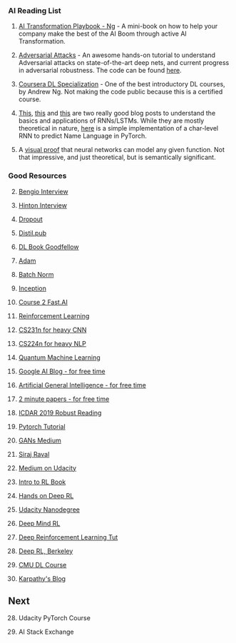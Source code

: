 ### AI Reading List

1. [AI Transformation Playbook - Ng](https://landing.ai/ai-transformation-playbook/) - A mini-book on how to help your company make the best of the AI Boom through active AI Transformation. 

2. [Adversarial Attacks](https://adversarial-ml-tutorial.org/) - An awesome hands-on tutorial to understand Adversarial attacks on state-of-the-art deep nets, and current progress in adversarial robustness. The code can be found [here](https://github.com/7vik/deep_adversarial_robustness).

3. [Coursera DL Specialization](https://www.coursera.org/specializations/deep-learning?utm_source=deeplearningai&utm_medium=institutions&utm_campaign=WebsiteCoursesDLSTopButton) - One of the best introductory DL courses, by Andrew Ng. Not making the code public because this is a certified course.

4. [This](https://colah.github.io/posts/2015-08-Understanding-LSTMs/), [this](http://www.wildml.com/2015/10/recurrent-neural-networks-tutorial-part-3-backpropagation-through-time-and-vanishing-gradients/) and [this](http://karpathy.github.io/2015/05/21/rnn-effectiveness/) are two really good blog posts to understand the basics and applications of RNNs/LSTMs. While they are mostly theoretical in nature, [here](https://github.com/7vik/pytorch_rnn/blob/master/rnn_names.ipynb) is a simple implementation of a char-level RNN to predict Name Language in PyTorch.

5. A [visual proof](http://neuralnetworksanddeeplearning.com/chap4.html) that neural networks can model any given function. Not that impressive, and just theoretical, but is semantically significant.



### Good Resources

2. [Bengio Interview](https://dr-darryl-wright.github.io/reading/list/2019/03/21/yoshua-bengio-interview-reading-list.html)

3. [Hinton Interview](https://dr-darryl-wright.github.io/reading/list/2018/08/22/geoffrey-hinton-interview-reading-list.html)

4. [Dropout](http://jmlr.org/papers/volume15/srivastava14a/srivastava14a.pdf)

5. [Distil.pub](https://distill.pub/)

6. [DL Book Goodfellow](https://www.deeplearningbook.org/)

7. [Adam](https://arxiv.org/pdf/1412.6980.pdf)

8. [Batch Norm](https://arxiv.org/pdf/1502.03167.pdf)

9. [Inception](https://arxiv.org/pdf/1409.4842.pdf)

10. [Course 2 Fast.AI](http://course18.fast.ai/lessons/lessons2.html)

11. [Reinforcement Learning](https://www.youtube.com/playlist?list=PL7-jPKtc4r78-wCZcQn5IqyuWhBZ8fOxT)

12. [CS231n for heavy CNN](http://cs231n.github.io/convolutional-networks/)

13. [CS224n for heavy NLP](http://web.stanford.edu/class/cs224n/)

14. [Quantum Machine Learning](https://www.edx.org/course/quantum-machine-learning-2)

15. [Google AI Blog - for free time](https://ai.googleblog.com/)

16. [Artificial General Intelligence - for free time](https://agi.mit.edu/)

17. [2 minute papers - for free time](https://www.youtube.com/playlist?list=PLujxSBD-JXglGL3ERdDOhthD3jTlfudC2)

18. [ICDAR 2019 Robust Reading](https://rrc.cvc.uab.es/?ch=11&com=tasks)

20. [Pytorch Tutorial](https://pytorch.org/tutorials/)

21. [GANs Medium](https://medium.com/@jonathan_hui/gan-gan-series-2d279f906e7b)

22. [Siraj Raval](https://www.youtube.com/channel/UCWN3xxRkmTPmbKwht9FuE5A)

23. [Medium on Udacity](https://towardsdatascience.com/my-experience-with-udacity-deep-learning-foundations-nanodegree-a42a010f7b58)

24. [Intro to RL Book](https://web.stanford.edu/class/psych209/Readings/SuttonBartoIPRLBook2ndEd.pdf)

25. [Hands on Deep RL](https://www.amazon.com/Deep-Reinforcement-Learning-Hands-Q-networks/dp/1788834240)

26. [Udacity Nanodegree](https://www.udacity.com/course/deep-learning-nanodegree--nd101)

27. [Deep Mind RL](https://www.youtube.com/playlist?list=PLqYmG7hTraZDNJre23vqCGIVpfZ_K2RZs)

28. [Deep Reinforcement Learning Tut](https://simoninithomas.github.io/Deep_reinforcement_learning_Course/)

29. [Deep RL, Berkeley](http://rail.eecs.berkeley.edu/deeprlcourse/)

30. [CMU DL Course](https://www.youtube.com/channel/UC8hYZGEkI2dDO8scT8C5UQA/playlists)

31. [Karpathy's Blog](http://karpathy.github.io/)


## Next

28. Udacity PyTorch Course

29. AI Stack Exchange
